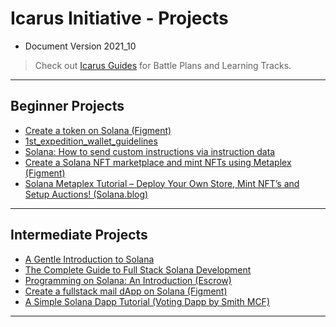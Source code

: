 # Icarus Initiative - Projects

- Document Version 2021_10

> Check out [Icarus Guides](https://github.com/timOTdev/icarus_initiative/tree/main/guides) for Battle Plans and Learning Tracks.

---

## Beginner Projects

- [Create a token on Solana (Figment)](https://learn.figment.io/tutorials/sol-mint-token)
- [1st_expedition_wallet_guidelines](https://github.com/icarus-initiative/icarus_initiative/blob/main/guides/1st_expedition_wallet_guidelines.md)
- [Solana: How to send custom instructions via instruction data](https://dev.to/cogoo/solana-how-to-send-custom-instructions-via-instruction-data-4g9g)
- [Create a Solana NFT marketplace and mint NFTs using Metaplex (Figment)](https://learn.figment.io/tutorials/create-a-solana-nft-marketplace-with-metaplex)
- [Solana Metaplex Tutorial – Deploy Your Own Store, Mint NFT’s and Setup Auctions! (Solana.blog)](https://solana.blog/solana-metaplex-tutorial-deploy-your-own-store-mint-nfts-and-setup-auctions/)

---

## Intermediate Projects

- [A Gentle Introduction to Solana](https://kirima.vercel.app/post/gentleintrosolana)
- [The Complete Guide to Full Stack Solana Development](https://dev.to/dabit3/the-complete-guide-to-full-stack-solana-development-with-react-anchor-rust-and-phantom-3291)
- [Programming on Solana: An Introduction (Escrow)](https://paulx.dev/blog/2021/01/14/programming-on-solana-an-introduction/)
- [Create a fullstack mail dApp on Solana (Figment)](https://learn.figment.io/tutorials/create-a-fullstack-mail-dapp-on-solana)
- [A Simple Solana Dapp Tutorial (Voting Dapp by Smith MCF)](https://smith-mcf.medium.com/a-simple-solana-dapp-tutorial-6dedbdf65444)

---
